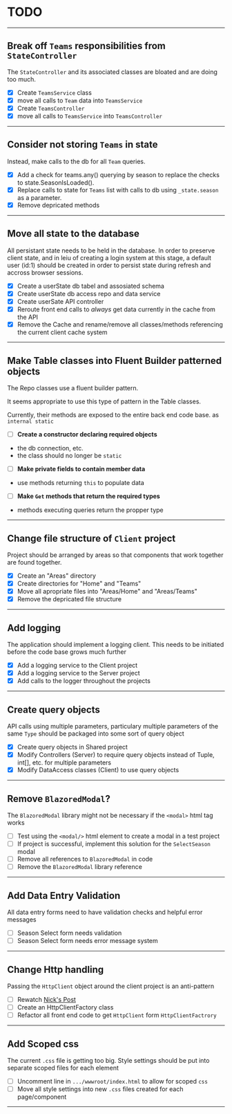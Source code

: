 # TODO

---

## Break off `Teams` responsibilities from `StateController`

The `StateController` and its associated classes are bloated and are doing too much.

- [x] Create `TeamsService` class
- [x] move all calls to `Team` data into `TeamsService`
- [x] Create `TeamsController`
- [x] move all calls to `TeamsService` into `TeamsController`

---

## Consider not storing `Teams` in state

Instead, make calls to the db for all `Team` queries.

- [X] Add a check for teams.any() querying by season to replace the checks to state.SeasonIsLoaded().
- [X] Replace calls to state for `Teams` list with calls to db using `_state.season` as a parameter.
- [X] Remove depricated methods

---

## Move all state to the database

All persistant state needs to be held in the database. In order to preserve client state, and in leiu of creating a login system at this stage, a default user (id:1) should be created in order to persist state during refresh and accross browser sessions.

- [x] Create a userState db tabel and assosiated schema
- [x] Create userState db access repo and data service
- [x] Create userSate API controller
- [x] Reroute front end calls to *always* get data currently in the cache from the API
- [x] Remove the Cache and rename/remove all classes/methods referencing the current client cache system

---

## Make Table classes into Fluent Builder patterned objects

The Repo classes use a fluent builder pattern.

It seems appropriate to use this type of pattern in the Table classes.

Currently, their methods are exposed to the entire back end code base. as `internal static`

- [ ] **Create a constructor declaring required objects**
- the db connection, etc.
- the class should no longer be `static`

- [ ] **Make private fields to contain member data**
- use methods returning `this` to populate data

- [ ] **Make `Get` methods that return the required types**
- methods executing queries return the propper type

---

## Change file structure of `Client` project

Project should be arranged by areas so that components that work together are found together.

- [x] Create an "Areas" directory
- [x] Create directories for "Home" and "Teams"
- [x] Move all apropriate files into "Areas/Home" and "Areas/Teams"
- [x] Remove the depricated file structure
  
 ---

## Add logging

The application should implement a logging client. This needs to be initiated before the code base grows much further

- [x] Add a logging service to the Client project
- [x] Add a logging service to the Server project
- [x] Add calls to the logger throughout the projects

---

## Create query objects

API calls using multiple parameters, particulary multiple parameters of the same `Type` should be packaged into some sort of query object

- [x] Create query objects in Shared project
- [x] Modify Controllers (Server) to require query objects instead of Tuple, int[], etc. for multiple parameters
- [x] Modify DataAccess classes (Client) to use query objects

---

## Remove `BlazoredModal`?

The `BlazoredModal` library might not be necessary if the `<modal>` html tag works

- [ ] Test using the `<modal/>` html element to create a modal in a test project
- [ ] If project is successful, implement this solution for the `SelectSeason` modal
- [ ] Remove all references to `BlazoredModal` in code
- [ ] Remove the `BlazoredModal` library reference

---

## Add Data Entry Validation

All data entry forms need to have validation checks and helpful error messages

- [ ] Season Select form needs validation
- [ ] Season Select form needs error message system

---

## Change Http handling

Passing the `HttpClient` object around the client project is an anti-pattern

- [ ] Rewatch [Nick's Post](https://www.youtube.com/watch?v=Z6Y2adsMnAA)
- [ ] Create an HttpClientFactory class
- [ ] Refactor all front end code to get `HttpClient` form `HttpClientFactrory`

---

## Add Scoped css

The current `.css` file is getting too big. Style settings should be put into separate scoped files for each element

- [ ] Uncomment line in `.../wwwroot/index.html` to allow for scoped `css`
- [ ] Move all style settings into new `.css` files created for each page/component

---
